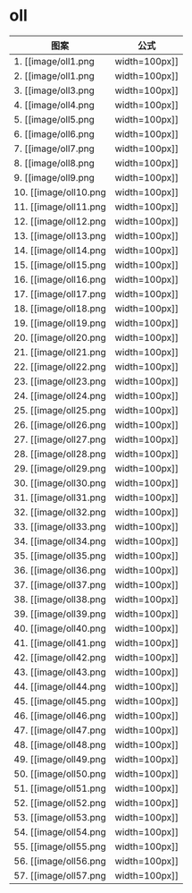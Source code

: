 # oll

 图案                                 | 公式
------------------------------------- | ----
1.  [[image/oll1.png  | width=100px]] | 待定
2.  [[image/oll1.png  | width=100px]] | 待定
3.  [[image/oll3.png  | width=100px]] | 待定
4.  [[image/oll4.png  | width=100px]] | 待定
5.  [[image/oll5.png  | width=100px]] | 待定
6.  [[image/oll6.png  | width=100px]] | 待定
7.  [[image/oll7.png  | width=100px]] | 待定
8.  [[image/oll8.png  | width=100px]] | 待定
9.  [[image/oll9.png  | width=100px]] | 待定
10. [[image/oll10.png | width=100px]] | 待定
11. [[image/oll11.png | width=100px]] | 待定
12. [[image/oll12.png | width=100px]] | 待定
13. [[image/oll13.png | width=100px]] | 待定
14. [[image/oll14.png | width=100px]] | 待定
15. [[image/oll15.png | width=100px]] | 待定
16. [[image/oll16.png | width=100px]] | 待定
17. [[image/oll17.png | width=100px]] | 待定
18. [[image/oll18.png | width=100px]] | 待定
19. [[image/oll19.png | width=100px]] | 待定
20. [[image/oll20.png | width=100px]] | 待定
21. [[image/oll21.png | width=100px]] | (R U2) R' U' R U R' U' R U' R'
22. [[image/oll22.png | width=100px]] | 待定
23. [[image/oll23.png | width=100px]] | 待定
24. [[image/oll24.png | width=100px]] | 待定
25. [[image/oll25.png | width=100px]] | 待定
26. [[image/oll26.png | width=100px]] | 待定
27. [[image/oll27.png | width=100px]] | 待定
28. [[image/oll28.png | width=100px]] | 待定
29. [[image/oll29.png | width=100px]] | 待定
30. [[image/oll30.png | width=100px]] | 待定
31. [[image/oll31.png | width=100px]] | 待定
32. [[image/oll32.png | width=100px]] | 待定
33. [[image/oll33.png | width=100px]] | 待定
34. [[image/oll34.png | width=100px]] | 待定
35. [[image/oll35.png | width=100px]] | 待定
36. [[image/oll36.png | width=100px]] | 待定
37. [[image/oll37.png | width=100px]] | 待定
38. [[image/oll38.png | width=100px]] | 待定
39. [[image/oll39.png | width=100px]] | 待定
40. [[image/oll40.png | width=100px]] | 待定
41. [[image/oll41.png | width=100px]] | 待定
42. [[image/oll42.png | width=100px]] | 待定
43. [[image/oll43.png | width=100px]] | 待定
44. [[image/oll44.png | width=100px]] | 待定
45. [[image/oll45.png | width=100px]] | 待定
46. [[image/oll46.png | width=100px]] | 待定
47. [[image/oll47.png | width=100px]] | 待定
48. [[image/oll48.png | width=100px]] | 待定
49. [[image/oll49.png | width=100px]] | 待定
50. [[image/oll50.png | width=100px]] | 待定
51. [[image/oll51.png | width=100px]] | 待定
52. [[image/oll52.png | width=100px]] | 待定
53. [[image/oll53.png | width=100px]] | 待定
54. [[image/oll54.png | width=100px]] | 待定
55. [[image/oll55.png | width=100px]] | 待定
56. [[image/oll56.png | width=100px]] | 待定
57. [[image/oll57.png | width=100px]] | 待定
